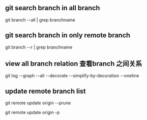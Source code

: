## git search branch in all branch 
git branch --all | grep branchname


## git search branch in only remote  branch 
git branch --r | grep branchname


## view all branch relation  查看branch 之间关系
git log --graph --all --decorate --simplify-by-decoration --oneline


## update remote branch list

git remote update origin --prune

git remote update origin -p